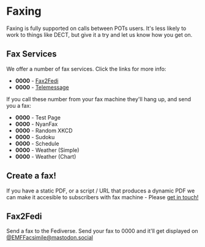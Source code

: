 # Faxing

Faxing is fully supported on calls between POTs users. It's less likely to work to things like DECT, but give it a try and let us know how you get on.

## Fax Services

We offer a number of fax services. Click the links for more info:  

* **0000** - [Fax2Fedi](#fax2fedi)
* **0000** - [Telemessage](telemessage)

If you call these number from your fax machine they'll hang up, and send you a fax:  

* **0000** - Test Page
* **0000** - NyanFax
* **0000** - Random XKCD
* **0000** - Sudoku
* **0000** - Schedule
* **0000** - Weather (Simple)
* **0000** - Weather (Chart)

## Create a fax!

If you have a static PDF, or a script / URL that produces a dynamic PDF we can make it accesible to subscribers with fax machine - Please [get in touch!](https://cutel.net/contact/)

## Fax2Fedi

Send a fax to the Fediverse. Send your fax to 0000 and it'll get displayed on [@EMFFacsimile@mastodon.social](https://mastodon.social/@EMFFacsimile)
